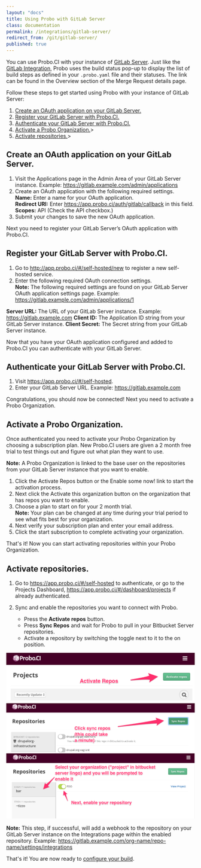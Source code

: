 ```yaml
---
layout: "docs"
title: Using Probo with GitLab Server
class: documentation
permalink: /integrations/gitlab-server/
redirect_from: /git/gitlab-server/
published: true
---
```

You can use Probo.CI with your instance of [GitLab Server](https://bitbucket.org/product/server). Just like the [GitLab Integration](/git/gitlab/ "GitLab Integration"), Probo uses the build status pop-up to display the list of build steps as defined in your `.probo.yaml` file and their statuses. The link can be found in the Overview section of the Merge Request details page.

Follow these steps to get started using Probo with your instance of GitLab Server:

1. <a href="#create-an-oauth-application-on-your-gitlab-server">Create an OAuth application on your GitLab Server.</a>
2. <a href="#register-your-gitlab-server-with-probo.ci">Register your GitLab Server with Probo.CI.</a>
3. <a href="#authenticate-your-gitlab-server-with-probo.ci">Authenticate your GitLab Server with Probo.CI.</a>
4. <a href="#activate-a-probo-organization">Activate a Probo Organization.</a>>
5. <a href="#activating-repositories">Activate repositories.</a>>

## Create an OAuth application on your GitLab Server.

1. Visit the Applications page in the Admin Area of your GitLab Server instance. Example: https://gitlab.example.com/admin/applications 
2. Create an OAuth application with the following required settings.  
   **Name:** Enter a name for your OAuth application.  
   **Redirect URI:** Enter https://app.probo.ci/auth/gitlab/callback in this field.  
   **Scopes:** API (Check the API checkbox.)
3. Submit your changes to save the new OAuth application.

Next you need to register your GitLab Server’s OAuth application with Probo.CI.

## Register your GitLab Server with Probo.CI.

1. Go to http://app.probo.ci/#/self-hosted/new to register a new self-hosted service.
2. Enter the following required OAuth connection settings.  
**Note:** The following required settings are found on your GitLab Server OAuth application settings page. Example: https://gitlab.example.com/admin/applications/1

**Server URL:** The URL of your GitLab Server instance. Example: https://gitlab.example.com
**Client ID:** The Application ID string from your GitLab Server instance.
**Client Secret:** The Secret string from your GitLab Server instance.

Now that you have your OAuth application configured and added to Probo.CI you can authenticate with your GitLab Server.

## Authenticate your GitLab Server with Probo.CI.

1. Visit https://app.probo.ci/#/self-hosted.
2. Enter your GitLab Server URL. Example: https://gitlab.example.com

Congratulations, you should now be connected! Next you need to activate a Probo Organization.

## Activate a Probo Organization.

Once authenticated you need to activate your Probo Organization by choosing a subscription plan. New Probo.CI users are given a 2 month free trial to test things out and figure out what plan they want to use.

**Note:** A Probo Organization is linked to the base user on the repositories from your GitLab Server instance that you want to enable.

1. Click the Activate Repos button or the Enable some now! link to start the activation process.
2. Next click the Activate this organization button on the organization that has repos you want to enable.
3. Choose a plan to start on for your 2 month trial.  
**Note:** Your plan can be changed at any time during your trial period to see what fits best for your organization.
4. Next verify your subscription plan and enter your email address. 
5. Click the start subscription to complete activating your organization.

That's it! Now you can start activating repositories within your Probo Organization.

## Activate repositories.

1. Go to https://app.probo.ci/#/self-hosted to authenticate, or go to the Projects Dashboard, https://app.probo.ci/#/dashboard/projects if already authenticated.

2. Sync and enable the repositories you want to connect with Probo.
   * Press the **Activate repos** button.
   * Press **Sync Repos** and wait for Probo to pull in your Bitbucket Server repositories.
   * Activate a repository by switching the toggle next to it to the on position.
  <a href="/images/bitbucket-server/bbserver-setup-8--activate-repos.png" data-lightbox="bbserver-setup-8-9-10">
  <img src="/images/bitbucket-server/bbserver-setup-8--activate-repos.png" alt="Arrow pointing to the Activate Repositories button in the Probo web app." class="screenshot">
  </a>
  <a href="/images/bitbucket-server/bbserver-setup-9--sync-repos.png" data-lightbox="bbserver-setup-8-9-10">
  <img src="/images/bitbucket-server/bbserver-setup-9--sync-repos.png" alt="Arrow pointing to the Sync Repositories button in the Probo web app." class="screenshot">
  </a>
  <a href="/images/bitbucket-server/bbserver-setup-10--enable-repo.png" data-lightbox="bbserver-setup-8-9-10">
  <img src="/images/bitbucket-server/bbserver-setup-10--enable-repo.png" alt="Arrow pointing to the project activation toggle for the Foo project in the Probo web app." class="screenshot">
  </a>

**Note:** This step, if successful, will add a webhook to the repository on your GitLab Server instance on the Integrations page within the enabled repository. Example: https://gitlab.example.com/org-name/repo-name/settings/integrations

That's it! You are now ready to [configure your build](https://docs.probo.ci/build/).
